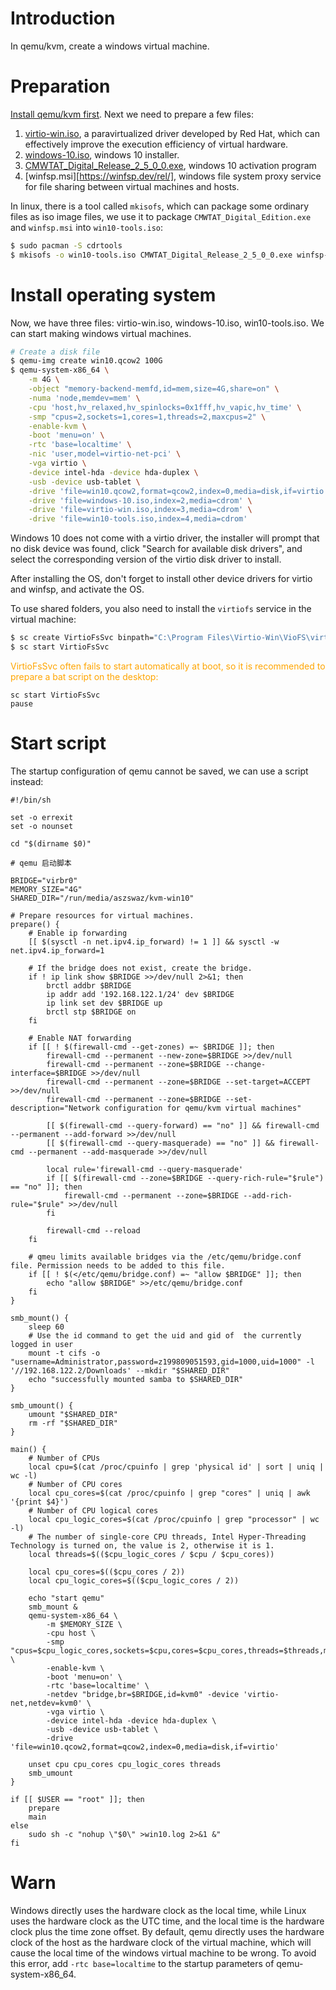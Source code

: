 # Introduction

In qemu/kvm, create a windows virtual machine.

# Preparation

[Install qemu/kvm first](kvm.md). Next we need to prepare a few files:

1. [virtio-win.iso](https://github.com/virtio-win/virtio-win-pkg-scripts/blob/master/README.md), a paravirtualized driver developed by Red Hat, which can effectively improve the execution efficiency of virtual hardware.
2. [windows-10.iso](https://www.microsoft.com/zh-cn/software-download/windows10ISO), windows 10 installer.
3. [CMWTAT_Digital_Release_2_5_0_0.exe](https://github.com/aszswaz/CMWTAT_Digital_Edition), windows 10 activation program
4. [winfsp.msi][https://winfsp.dev/rel/], windows file system proxy service for file sharing between virtual machines and hosts.

In linux, there is a tool called `mkisofs`, which can package some ordinary files as iso image files, we use it to package `CMWTAT_Digital_Edition.exe` and `winfsp.msi` into `win10-tools.iso`:

```bash
$ sudo pacman -S cdrtools
$ mkisofs -o win10-tools.iso CMWTAT_Digital_Release_2_5_0_0.exe winfsp-1.11.22176.msi
```

# Install operating system

Now, we have three files: virtio-win.iso, windows-10.iso, win10-tools.iso. We can start making windows virtual machines.

```bash
# Create a disk file
$ qemu-img create win10.qcow2 100G
$ qemu-system-x86_64 \
    -m 4G \
    -object "memory-backend-memfd,id=mem,size=4G,share=on" \
    -numa 'node,memdev=mem' \
    -cpu 'host,hv_relaxed,hv_spinlocks=0x1fff,hv_vapic,hv_time' \
    -smp "cpus=2,sockets=1,cores=1,threads=2,maxcpus=2" \
    -enable-kvm \
    -boot 'menu=on' \
    -rtc 'base=localtime' \
    -nic 'user,model=virtio-net-pci' \
    -vga virtio \
    -device intel-hda -device hda-duplex \
    -usb -device usb-tablet \
    -drive 'file=win10.qcow2,format=qcow2,index=0,media=disk,if=virtio' \
    -drive 'file=windows-10.iso,index=2,media=cdrom' \
    -drive 'file=virtio-win.iso,index=3,media=cdrom' \
    -drive 'file=win10-tools.iso,index=4,media=cdrom'
```

Windows 10 does not come with a virtio driver, the installer will prompt that no disk device was found, click "Search for available disk drivers", and select the corresponding version of the virtio disk driver to install.

After installing the OS, don't forget to install other device drivers for virtio and winfsp, and activate the OS.

To use shared folders, you also need to install the `virtiofs` service in the virtual machine:

```bash
$ sc create VirtioFsSvc binpath="C:\Program Files\Virtio-Win\VioFS\virtiofs.exe" start=auto depend="WinFsp.Launcher/VirtioFsDrv" DisplayName="Virtio FS Service"
$ sc start VirtioFsSvc
```

<font color="orange">VirtioFsSvc often fails to start automatically at boot, so it is recommended to prepare a bat script on the desktop:</font>

```basic
sc start VirtioFsSvc
pause
```

# Start script

The startup configuration of qemu cannot be saved, we can use a script instead:

```shell
#!/bin/sh

set -o errexit
set -o nounset

cd "$(dirname $0)"

# qemu 启动脚本

BRIDGE="virbr0"
MEMORY_SIZE="4G"
SHARED_DIR="/run/media/aszswaz/kvm-win10"

# Prepare resources for virtual machines.
prepare() {
    # Enable ip forwarding
    [[ $(sysctl -n net.ipv4.ip_forward) != 1 ]] && sysctl -w net.ipv4.ip_forward=1

    # If the bridge does not exist, create the bridge.
    if ! ip link show $BRIDGE >>/dev/null 2>&1; then
        brctl addbr $BRIDGE
        ip addr add '192.168.122.1/24' dev $BRIDGE
        ip link set dev $BRIDGE up
        brctl stp $BRIDGE on
    fi

    # Enable NAT forwarding
    if [[ ! $(firewall-cmd --get-zones) =~ $BRIDGE ]]; then
        firewall-cmd --permanent --new-zone=$BRIDGE >>/dev/null
        firewall-cmd --permanent --zone=$BRIDGE --change-interface=$BRIDGE >>/dev/null
        firewall-cmd --permanent --zone=$BRIDGE --set-target=ACCEPT >>/dev/null
        firewall-cmd --permanent --zone=$BRIDGE --set-description="Network configuration for qemu/kvm virtual machines"

        [[ $(firewall-cmd --query-forward) == "no" ]] && firewall-cmd --permanent --add-forward >>/dev/null
        [[ $(firewall-cmd --query-masquerade) == "no" ]] && firewall-cmd --permanent --add-masquerade >>/dev/null

        local rule='firewall-cmd --query-masquerade'
        if [[ $(firewall-cmd --zone=$BRIDGE --query-rich-rule="$rule") == "no" ]]; then
            firewall-cmd --permanent --zone=$BRIDGE --add-rich-rule="$rule" >>/dev/null
        fi

        firewall-cmd --reload
    fi

    # qmeu limits available bridges via the /etc/qemu/bridge.conf file. Permission needs to be added to this file.
    if [[ ! $(</etc/qemu/bridge.conf) =~ "allow $BRIDGE" ]]; then
        echo "allow $BRIDGE" >>/etc/qemu/bridge.conf
    fi
}

smb_mount() {
    sleep 60
    # Use the id command to get the uid and gid of  the currently logged in user
    mount -t cifs -o "username=Administrator,password=z199809051593,gid=1000,uid=1000" -l '//192.168.122.2/Downloads' --mkdir "$SHARED_DIR"
    echo "successfully mounted samba to $SHARED_DIR"
}

smb_umount() {
    umount "$SHARED_DIR"
    rm -rf "$SHARED_DIR"
}

main() {
    # Number of CPUs
    local cpu=$(cat /proc/cpuinfo | grep 'physical id' | sort | uniq | wc -l)
    # Number of CPU cores
    local cpu_cores=$(cat /proc/cpuinfo | grep "cores" | uniq | awk '{print $4}')
    # Number of CPU logical cores
    local cpu_logic_cores=$(cat /proc/cpuinfo | grep "processor" | wc -l)
    # The number of single-core CPU threads, Intel Hyper-Threading Technology is turned on, the value is 2, otherwise it is 1.
    local threads=$(($cpu_logic_cores / $cpu / $cpu_cores))

    local cpu_cores=$(($cpu_cores / 2))
    local cpu_logic_cores=$(($cpu_logic_cores / 2))

    echo "start qemu"
    smb_mount &
    qemu-system-x86_64 \
        -m $MEMORY_SIZE \
        -cpu host \
        -smp "cpus=$cpu_logic_cores,sockets=$cpu,cores=$cpu_cores,threads=$threads,maxcpus=$cpu_logic_cores" \
        -enable-kvm \
        -boot 'menu=on' \
        -rtc 'base=localtime' \
        -netdev "bridge,br=$BRIDGE,id=kvm0" -device 'virtio-net,netdev=kvm0' \
        -vga virtio \
        -device intel-hda -device hda-duplex \
        -usb -device usb-tablet \
        -drive 'file=win10.qcow2,format=qcow2,index=0,media=disk,if=virtio'

    unset cpu cpu_cores cpu_logic_cores threads
    smb_umount
}

if [[ $USER == "root" ]]; then
    prepare
    main
else
    sudo sh -c "nohup \"$0\" >win10.log 2>&1 &"
fi
```

# Warn

Windows directly uses the hardware clock as the local time, while Linux uses the hardware clock as the UTC time, and the local time is the hardware clock plus the time zone offset. By default, qemu directly uses the hardware clock of the host as the hardware clock of the virtual machine, which will cause the local time of the windows virtual machine to be wrong. To avoid this error, add `-rtc base=localtime` to the startup parameters of qemu-system-x86_64.